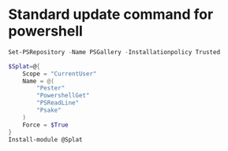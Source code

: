 # Standard update command for powershell

```powershell
Set-PSRepository -Name PSGallery -Installationpolicy Trusted

$Splat=@{
    Scope = "CurrentUser"
    Name = @(
        "Pester"
        "PowershellGet"
        "PSReadLine"
        "Psake"
    )
    Force = $True
}
Install-module @Splat

```
